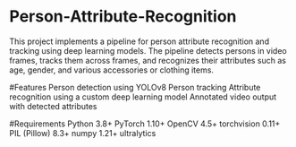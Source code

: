 # Person-Attribute-Recognition
This project implements a pipeline for person attribute recognition and tracking using deep learning models. The pipeline detects persons in video frames, tracks them across frames, and recognizes their attributes such as age, gender, and various accessories or clothing items.

#Features
Person detection using YOLOv8
Person tracking
Attribute recognition using a custom deep learning model
Annotated video output with detected attributes

#Requirements
Python 3.8+
PyTorch 1.10+
OpenCV 4.5+
torchvision 0.11+
PIL (Pillow) 8.3+
numpy 1.21+
ultralytics

